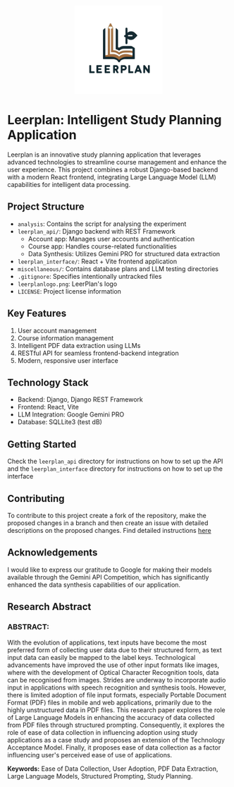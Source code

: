 <p align="center">
  <img src="leerplanlogo.png" alt="LeerPlan Logo" height="200px">
</p>

# Leerplan: Intelligent Study Planning Application

Leerplan is an innovative study planning application that leverages advanced technologies to streamline course management and enhance the user experience. This project combines a robust Django-based backend with a modern React frontend, integrating Large Language Model (LLM) capabilities for intelligent data processing.

## Project Structure

- `analysis`: Contains the script for analysing the experiment
- `leerplan_api/`: Django backend with REST Framework
  - Account app: Manages user accounts and authentication
  - Course app: Handles course-related functionalities
  - Data Synthesis: Utilizes Gemini PRO for structured data extraction
- `leerplan_interface/`: React + Vite frontend application
- `miscellaneous/`: Contains database plans and LLM testing directories
- `.gitignore`: Specifies intentionally untracked files
- `leerplanlogo.png`: LeerPlan's logo
- `LICENSE`: Project license information

## Key Features

1. User account management
2. Course information management
3. Intelligent PDF data extraction using LLMs
4. RESTful API for seamless frontend-backend integration
5. Modern, responsive user interface

## Technology Stack

- Backend: Django, Django REST Framework
- Frontend: React, Vite
- LLM Integration: Google Gemini PRO
- Database: SQLLite3 (test dB)

## Getting Started

Check the `leerplan_api` directory for instructions on how to set up the API and the `leerplan_interface` directory for instructions on how to set up the interface


## Contributing

To contribute to this project create a fork of the repository, make the proposed changes in a branch and then create an issue with detailed descriptions on the proposed changes. Find detailed instructions [here](https://github.com/Richard-Quayson/LeerPlan/contribute)


## Acknowledgements

I would like to express our gratitude to Google for making their models available through the Gemini API Competition, which has significantly enhanced the data synthesis capabilities of our application.

## Research Abstract

### ABSTRACT:

With the evolution of applications, text inputs have become the most preferred form of collecting user data due to their structured form, as text input data can easily be mapped to the label keys. Technological advancements have improved the use of other input formats like images, where with the development of Optical Character Recognition tools, data can be recognised from images. Strides are underway to incorporate audio input in applications with speech recognition and synthesis tools. However, there is limited adoption of file input formats, especially Portable Document Format (PDF) files in mobile and web applications, primarily due to the highly unstructured data in PDF files. This research paper explores the role of Large Language Models in enhancing the accuracy of data collected from PDF files through structured prompting. Consequently, it explores the role of ease of data collection in influencing adoption using study applications as a case study and proposes an extension of the Technology Acceptance Model. Finally, it proposes ease of data collection as a factor influencing user's perceived ease of use of applications. 

**Keywords:** Ease of Data Collection, User Adoption, PDF Data Extraction, Large Language Models, Structured Prompting, Study Planning.
